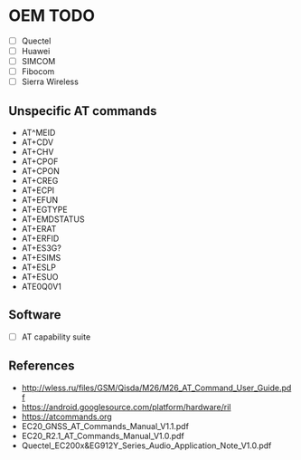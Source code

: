 # OEM TODO

- [ ] Quectel
- [ ] Huawei
- [ ] SIMCOM
- [ ] Fibocom
- [ ] Sierra Wireless

## Unspecific AT commands

- AT^MEID
- AT+CDV
- AT+CHV
- AT+CPOF
- AT+CPON
- AT+CREG
- AT+ECPI
- AT+EFUN
- AT+EGTYPE
- AT+EMDSTATUS
- AT+ERAT
- AT+ERFID
- AT+ES3G?
- AT+ESIMS
- AT+ESLP
- AT+ESUO
- ATE0Q0V1

## Software

- [ ] AT capability suite

## References

- <http://wless.ru/files/GSM/Qisda/M26/M26_AT_Command_User_Guide.pdf>
- <https://android.googlesource.com/platform/hardware/ril>
- <https://atcommands.org>
- EC20_GNSS_AT_Commands_Manual_V1.1.pdf
- EC20_R2.1_AT_Commands_Manual_V1.0.pdf
- Quectel_EC200x&EG912Y_Series_Audio_Application_Note_V1.0.pdf
